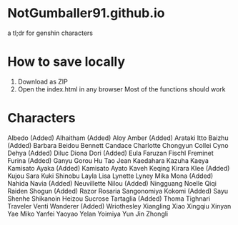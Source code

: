 # NotGumballer91.github.io
a tl;dr for genshin characters

# How to save locally
1. Download as ZIP
2. Open the index.html in any browser
Most of the functions should work

# Characters
Albedo (Added)
Alhaitham (Added)
Aloy
Amber (Added)
Arataki Itto
Baizhu (Added)
Barbara
Beidou
Bennett
Candace
Charlotte
Chongyun
Collei
Cyno
Dehya (Added)
Diluc
Diona
Dori (Added)
Eula
Faruzan
Fischl
Freminet
Furina (Added)
Ganyu
Gorou
Hu Tao
Jean
Kaedahara Kazuha
Kaeya
Kamisato Ayaka (Added)
Kamisato Ayato
Kaveh
Keqing
Kirara
Klee (Added)
Kujou Sara
Kuki Shinobu
Layla
Lisa
Lynette
Lyney
Mika
Mona (Added)
Nahida
Navia (Added)
Neuvillette
Nilou (Added)
Ningguang
Noelle
Qiqi
Raiden Shogun (Added)
Razor
Rosaria
Sangonomiya Kokomi (Added)
Sayu
Shenhe
Shikanoin Heizou
Sucrose
Tartaglia (Added)
Thoma
Tighnari
Traveler
Venti
Wanderer (Added)
Wriothesley
Xiangling
Xiao
Xingqiu
Xinyan
Yae Miko
Yanfei
Yaoyao
Yelan
Yoimiya
Yun Jin
Zhongli
